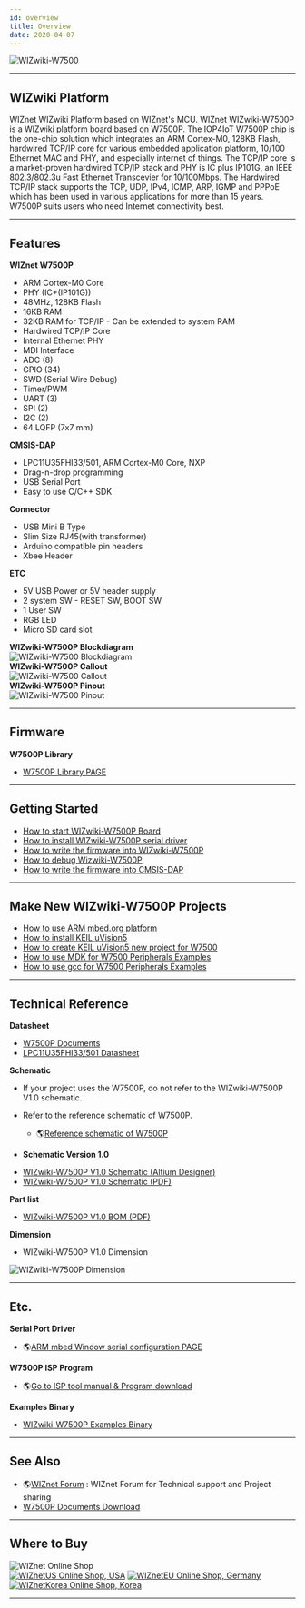 ```yaml
---
id: overview
title: Overview
date: 2020-04-07
---
```


![WIZwiki-W7500](/img/products/w7500p/overview/wizwiki-w7500p.png)

-----


## WIZwiki Platform

WIZnet WIZwiki Platform based on WIZnet's MCU. WIZnet WIZwiki-W7500P is
a WIZwiki platform board based on W7500P. The IOP4IoT W7500P chip is the
one-chip solution which integrates an ARM Cortex-M0, 128KB Flash,
hardwired TCP/IP core for various embedded application platform, 10/100
Ethernet MAC and PHY, and especially internet of things. The TCP/IP core
is a market-proven hardwired TCP/IP stack and PHY is IC plus IP101G, an
IEEE 802.3/802.3u Fast Ethernet Transcevier for 10/100Mbps. The
Hardwired TCP/IP stack supports the TCP, UDP, IPv4, ICMP, ARP, IGMP and
PPPoE which has been used in various applications for more than 15
years. W7500P suits users who need Internet connectivity best.

-----


## Features

**WIZnet W7500P**

   * ARM Cortex-M0 Core
   * PHY (IC+(IP101G))
   * 48MHz, 128KB Flash
   * 16KB RAM
   * 32KB RAM for TCP/IP - Can be extended to system RAM
   * Hardwired TCP/IP Core
   * Internal Ethernet PHY
   * MDI Interface
   * ADC (8)
   * GPIO (34)
   * SWD (Serial Wire Debug)
   * Timer/PWM 
   * UART (3)
   * SPI (2)
   * I2C (2)
   * 64 LQFP (7x7 mm)

**CMSIS-DAP**

 
  * LPC11U35FHI33/501, ARM Cortex-M0 Core, NXP
  * Drag-n-drop programming
  * USB Serial Port
  * Easy to use C/C++ SDK


**Connector**

  * USB Mini B Type
  * Slim Size RJ45(with transformer)
  * Arduino compatible pin headers
  * Xbee Header

**ETC**

   * 5V USB Power or 5V header supply
   * 2 system SW - RESET SW, BOOT SW
   * 1 User SW
   * RGB LED
   * Micro SD card slot

**WIZwiki-W7500P Blockdiagram**  
![WIZwiki-W7500 Blockdiagram](/img/products/w7500p/overview/wizwiki-w7500p_blockdiagram.png)  
**WIZwiki-W7500P Callout**  
![WIZwiki-W7500 Callout](/img/products/w7500p/overview/wizwiki-w7500p_callout.png)  
**WIZwiki-W7500P Pinout**  
![WIZwiki-W7500 Pinout](/img/products/w7500p/overview/wizwiki_w7500p_pinout_mbed_150907.png)  

-----


## Firmware

**W7500P Library**

   * [W7500P Library PAGE](../../iMCU/W7500P/libraries_examples)

-----


## Getting Started

   * [How to start WIZwiki-W7500P Board](how_to_start_wizwiki_w7500p_board)
   * [How to install WIZwiki-W7500P serial driver](how_to_install_wizwiki_w7500p_serial_driver)
   * [How to write the firmware into WIZwiki-W7500P](how_to_write_firmware_into_wizwiki_w7500p)
   * [How to debug Wizwiki-W7500P](how_to_debug_wizwiki_w7500p)
   * [How to write the firmware into CMSIS-DAP](how_to_write_firmware_into_cmsis_dap)

-----

## Make New WIZwiki-W7500P Projects

   * [How to use ARM mbed.org platform](../WIZwiki-W7500-Mbed-Starter-Kit/wizwiki_w7500_mbed_starter_kit)
   * [How to install KEIL uVision5](how_to_install_keil_uvision)
   * [How to create KEIL uVision5 new project for W7500](how_to_make_w7500_keil_project)
   * [How to use MDK for W7500 Peripherals Examples](how_to_use_mdk_for_w7500)
   * [How to use gcc for W7500 Peripherals Examples](how_to_use_makefile_with_windows7)

-----

## Technical Reference

**Datasheet**

   * [W7500P Documents](../../iMCU/W7500/Documents.md)
   * <a href="/img/products/w7500p/overview/LPC11U3X.pdf" target="_blank">LPC11U35FHI33/501 Datasheet</a>

**Schematic**

  - If your project uses the W7500P, do not refer to the WIZwiki-W7500P
    V1.0 schematic.
  - Refer to the reference schematic of W7500P.
      - 🌎[Reference schematic of W7500P](https://github.com/Wiznet/Hardware-Files-of-WIZnet/tree/master/01_iMCU/W7500P/Reference%20Schematic)



  - **Schematic Version 1.0**



   * [WIZwiki-W7500P V1.0 Schematic (Altium Designer)](/)
   * <a href="/img/products/w7500p/overview/wizwiki-w7500p_sch_v1.0.pdf" target="_blank">WIZwiki-W7500P V1.0 Schematic (PDF)</a>

**Part list**

   * <a href="/img/products/w7500p/overview/wizwiki_w7500p_bom_v1.0_150909.pdf" target="_blank">WIZwiki-W7500P V1.0 BOM (PDF)</a>

**Dimension**

   * WIZwiki-W7500P V1.0 Dimension

![WIZwiki-W7500P Dimension](/img/products/w7500p/overview/wizwiki-w7500_dimension.png)

-----

## Etc.

**Serial Port Driver**

   * 🌎[ARM mbed Window serial configuration PAGE ](http://developer.mbed.org/handbook/Windows-serial-configuration)

**W7500P ISP Program**

  - 🌎[Go to ISP tool manual & Program download](../../iMCU/W7500/documents/appnote/How_to_use_ISP_tool.md)

**Examples Binary**

   * [WIZwiki-W7500P Examples Binary](how_to_write_firmware_into_wizwiki_w7500p)

-----


## See Also

   * 🌎[WIZnet Forum](https://forum.wiznet.io/) : WIZnet Forum for Technical support and Project sharing
   * [W7500P Documents Download](../../iMCU/W7500P/Documents.md)

-----


## Where to Buy

![WIZnet Online Shop](/img/products/w5500/buynow.png)  
[![WIZnetUS Online Shop, USA](/img/products/w5500/w5500_evb/icons/dollar.png)](http://www.shopwiznet.com/)
[![WIZnetEU Online Shop, Germany](/img/products/w5500/w5500_evb/icons/european-euro.png)](http://shop.wiznet.eu/)
[![WIZnetKorea Online Shop, Korea](/img/products/w5500/w5500_evb/icons/won.png)](http://shop.wiznet.co.kr/)

-----
